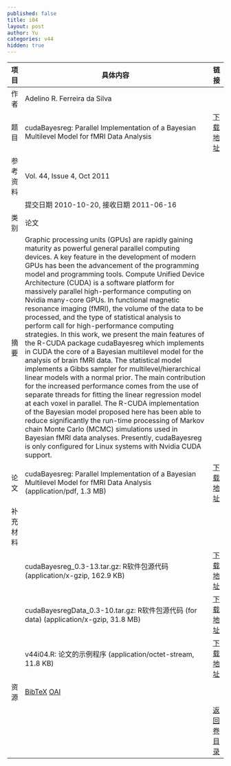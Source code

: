 ```yaml
---
published: false
title: i04
layout: post
author: Yu
categories: v44
hidden: true
---
```


| 项目 | 具体内容 | 链接 |
|---:|---|---|
| 作者 | Adelino R. Ferreira da Silva| |
| 题目 |cudaBayesreg: Parallel Implementation of a Bayesian Multilevel Model for fMRI Data Analysis | [下载地址](http://www.jstatsoft.org/v44/i04/paper) |
| 参考资料 |Vol. 44, Issue 4, Oct 2011 | |
| | 提交日期 2010-10-20, 接收日期 2011-06-16| | 
| 类别 | 论文| |
| 摘要 | Graphic processing units (GPUs) are rapidly gaining maturity as powerful general parallel computing devices. A key feature in the development of modern GPUs has been the advancement of the programming model and programming tools. Compute Unified Device Architecture (CUDA) is a software platform for massively parallel high-performance computing on Nvidia many-core GPUs. In functional magnetic resonance imaging (fMRI), the volume of the data to be processed, and the type of statistical analysis to perform call for high-performance computing strategies. In this work, we present the main features of the R-CUDA package cudaBayesreg which implements in CUDA the core of a Bayesian multilevel model for the analysis of brain fMRI data. The statistical model implements a Gibbs sampler for multilevel/hierarchical linear models with a normal prior. The main contribution for the increased performance comes from the use of separate threads for fitting the linear regression model at each voxel in parallel. The R-CUDA implementation of the Bayesian model proposed here has been able to reduce significantly the run-time processing of Markov chain Monte Carlo (MCMC) simulations used in Bayesian fMRI data analyses. Presently, cudaBayesreg is only configured for Linux systems with Nvidia CUDA support.| |
| 论文 | cudaBayesreg: Parallel Implementation of a Bayesian Multilevel Model for fMRI Data Analysis  (application/pdf, 1.3 MB)| [下载地址](http://www.jstatsoft.org/v44/i04/paper) |
| 补充材料 | | |
| |cudaBayesreg_0.3-13.tar.gz:     R软件包源代码  (application/x-gzip, 162.9 KB)|  [下载地址](http://www.jstatsoft.org/v44/i04/supp/1) |
| |cudaBayesregData_0.3-10.tar.gz: R软件包源代码 (for data)  (application/x-gzip, 31.8 MB)|  [下载地址](http://www.jstatsoft.org/v44/i04/supp/2) |
| |v44i04.R:                       论文的示例程序  (application/octet-stream, 11.8 KB)|  [下载地址](http://www.jstatsoft.org/v44/i04/supp/3) |
| 资源 | [BibTeX](http://www.jstatsoft.org/v44/i04/bibtex) [OAI](http://www.jstatsoft.org/oai?verb=GetRecord&identifier=oai.jstatsoft/v44/i04&prefix=oai_dc)| |
| |  | [返回卷目录]({{site.baseurl}}/volume/v44.html) |